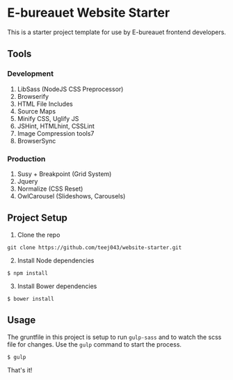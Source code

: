 # E-bureauet Website Starter

This is a starter project template for use by E-bureauet frontend developers.

## Tools

### Development

1. LibSass (NodeJS CSS Preprocessor)
2. Browserify
3. HTML File Includes
3. Source Maps
4. Minify CSS, Uglify JS
5. JSHint, HTMLhint, CSSLint
6. Image Compression tools7
7. BrowserSync

### Production

1. Susy + Breakpoint (Grid System)
2. Jquery
3. Normalize (CSS Reset)
3. OwlCarousel (Slideshows, Carousels)


## Project Setup  

1. Clone the repo

~~~
git clone https://github.com/teej043/website-starter.git
~~~

2. Install Node dependencies

~~~
$ npm install
~~~

3. Install Bower dependencies

~~~
$ bower install
~~~

## Usage

The gruntfile in this project is setup to run `gulp-sass` and to watch the scss file for changes. Use the `gulp` command to start the process.

~~~
$ gulp
~~~

That's it!
